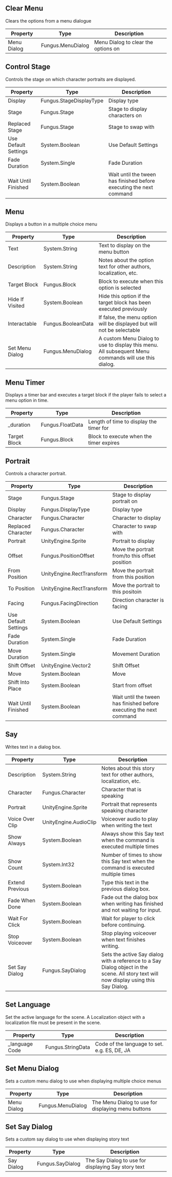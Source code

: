 ## Clear Menu
Clears the options from a menu dialogue

Property | Type | Description
 --- | --- | ---
Menu Dialog | Fungus.MenuDialog | Menu Dialog to clear the options on

## Control Stage
Controls the stage on which character portraits are displayed.

Property | Type | Description
 --- | --- | ---
Display | Fungus.StageDisplayType | Display type
Stage | Fungus.Stage | Stage to display characters on
Replaced Stage | Fungus.Stage | Stage to swap with
Use Default Settings | System.Boolean | Use Default Settings
Fade Duration | System.Single | Fade Duration
Wait Until Finished | System.Boolean | Wait until the tween has finished before executing the next command

## Menu
Displays a button in a multiple choice menu

Property | Type | Description
 --- | --- | ---
Text | System.String | Text to display on the menu button
Description | System.String | Notes about the option text for other authors, localization, etc.
Target Block | Fungus.Block | Block to execute when this option is selected
Hide If Visited | System.Boolean | Hide this option if the target block has been executed previously
Interactable | Fungus.BooleanData | If false, the menu option will be displayed but will not be selectable
Set Menu Dialog | Fungus.MenuDialog | A custom Menu Dialog to use to display this menu. All subsequent Menu commands will use this dialog.

## Menu Timer
Displays a timer bar and executes a target block if the player fails to select a menu option in time.

Property | Type | Description
 --- | --- | ---
_duration | Fungus.FloatData | Length of time to display the timer for
Target Block | Fungus.Block | Block to execute when the timer expires

## Portrait
Controls a character portrait. 

Property | Type | Description
 --- | --- | ---
Stage | Fungus.Stage | Stage to display portrait on
Display | Fungus.DisplayType | Display type
Character | Fungus.Character | Character to display
Replaced Character | Fungus.Character | Character to swap with
Portrait | UnityEngine.Sprite | Portrait to display
Offset | Fungus.PositionOffset | Move the portrait from/to this offset position
From Position | UnityEngine.RectTransform | Move the portrait from this position
To Position | UnityEngine.RectTransform | Move the portrait to this positoin
Facing | Fungus.FacingDirection | Direction character is facing
Use Default Settings | System.Boolean | Use Default Settings
Fade Duration | System.Single | Fade Duration
Move Duration | System.Single | Movement Duration
Shift Offset | UnityEngine.Vector2 | Shift Offset
Move | System.Boolean | Move
Shift Into Place | System.Boolean | Start from offset
Wait Until Finished | System.Boolean | Wait until the tween has finished before executing the next command

## Say
Writes text in a dialog box.

Property | Type | Description
 --- | --- | ---
Description | System.String | Notes about this story text for other authors, localization, etc.
Character | Fungus.Character | Character that is speaking
Portrait | UnityEngine.Sprite | Portrait that represents speaking character
Voice Over Clip | UnityEngine.AudioClip | Voiceover audio to play when writing the text
Show Always | System.Boolean | Always show this Say text when the command is executed multiple times
Show Count | System.Int32 | Number of times to show this Say text when the command is executed multiple times
Extend Previous | System.Boolean | Type this text in the previous dialog box.
Fade When Done | System.Boolean | Fade out the dialog box when writing has finished and not waiting for input.
Wait For Click | System.Boolean | Wait for player to click before continuing.
Stop Voiceover | System.Boolean | Stop playing voiceover when text finishes writing.
Set Say Dialog | Fungus.SayDialog | Sets the active Say dialog with a reference to a Say Dialog object in the scene. All story text will now display using this Say Dialog.

## Set Language
Set the active language for the scene. A Localization object with a localization file must be present in the scene.

Property | Type | Description
 --- | --- | ---
_language Code | Fungus.StringData | Code of the language to set. e.g. ES, DE, JA

## Set Menu Dialog
Sets a custom menu dialog to use when displaying multiple choice menus

Property | Type | Description
 --- | --- | ---
Menu Dialog | Fungus.MenuDialog | The Menu Dialog to use for displaying menu buttons

## Set Say Dialog
Sets a custom say dialog to use when displaying story text

Property | Type | Description
 --- | --- | ---
Say Dialog | Fungus.SayDialog | The Say Dialog to use for displaying Say story text

